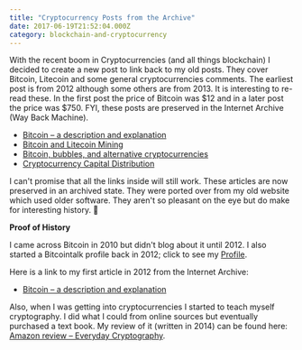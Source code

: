 ```yaml
---
title: "Cryptocurrency Posts from the Archive"
date: 2017-06-19T21:52:04.000Z
category: blockchain-and-cryptocurrency
---
```


With the recent boom in Cryptocurrencies (and all things blockchain) I decided to create a new post to link back to my old posts. They cover Bitcoin, Litecoin and some general cryptocurrencies comments. The earliest post is from 2012 although some others are from 2013. It is interesting to re-read these. In the first post the price of Bitcoin was $12 and in a later post the price was $750. FYI, these posts are preserved in the Internet Archive (Way Back Machine).

*   [Bitcoin – a description and explanation](/thoughts/22-economics/125-bitcoin-a-description-and-explanation.html)
*   [Bitcoin and Litecoin Mining](/thoughts/21-computing/132-bitcoin-and-litecoin-mining)
*   [Bitcoin, bubbles, and alternative cryptocurrencies](/thoughts/22-economics/199-bitcoin-bubbles-and-alternative-cryptocurrencies.html)
*   [Cryptocurrency Capital Distribution](/thoughts/22-economics/202-cryptocurrency-capital-distribution.html)

I can't promise that all the links inside will still work. These articles are now preserved in an archived state. They were ported over from my old website which used older software. They aren't so pleasant on the eye but do make for interesting history. 🙂

**Proof of History**

I came across Bitcoin in 2010 but didn't blog about it until 2012. I also started a Bitcointalk profile back in 2012; click to see my [Profile](https://bitcointalk.org/index.php?action=profile;u=68391).

Here is a link to my first article in 2012 from the Internet Archive:

*   [Bitcoin – a description and explanation](https://web.archive.org/web/20121204144026/http://www.esoteriic.com:80/thoughts/22-economics/125-bitcoin-a-description-and-explanation)

Also, when I was getting into cryptocurrencies I started to teach myself cryptography. I did what I could from online sources but eventually purchased a text book. My review of it (written in 2014) can be found here: [Amazon review – Everyday Cryptography](https://www.amazon.co.uk/review/R2IOFU3J6EI4LA/ref=cm_cr_rdp_perm).